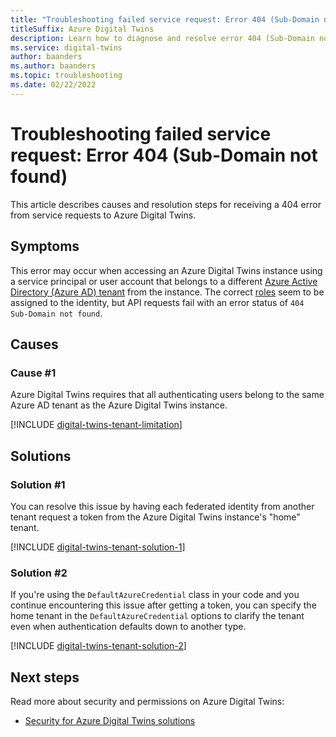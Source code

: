 ```yaml
---
title: "Troubleshooting failed service request: Error 404 (Sub-Domain not found)"
titleSuffix: Azure Digital Twins
description: Learn how to diagnose and resolve error 404 (Sub-Domain not found) status responses from Azure Digital Twins.
ms.service: digital-twins
author: baanders
ms.author: baanders
ms.topic: troubleshooting
ms.date: 02/22/2022
---
```


# Troubleshooting failed service request: Error 404 (Sub-Domain not found)

This article describes causes and resolution steps for receiving a 404 error from service requests to Azure Digital Twins. 

## Symptoms

This error may occur when accessing an Azure Digital Twins instance using a service principal or user account that belongs to a different [Azure Active Directory (Azure AD) tenant](../active-directory/develop/quickstart-create-new-tenant.md) from the instance. The correct [roles](concepts-security.md) seem to be assigned to the identity, but API requests fail with an error status of `404 Sub-Domain not found`.

## Causes

### Cause #1

Azure Digital Twins requires that all authenticating users belong to the same Azure AD tenant as the Azure Digital Twins instance.

[!INCLUDE [digital-twins-tenant-limitation](../../includes/digital-twins-tenant-limitation.md)]

## Solutions

### Solution #1

You can resolve this issue by having each federated identity from another tenant request a token from the Azure Digital Twins instance's "home" tenant. 

[!INCLUDE [digital-twins-tenant-solution-1](../../includes/digital-twins-tenant-solution-1.md)]

### Solution #2

If you're using the `DefaultAzureCredential` class in your code and you continue encountering this issue after getting a token, you can specify the home tenant in the `DefaultAzureCredential` options to clarify the tenant even when authentication defaults down to another type.

[!INCLUDE [digital-twins-tenant-solution-2](../../includes/digital-twins-tenant-solution-2.md)]

## Next steps

Read more about security and permissions on Azure Digital Twins:
* [Security for Azure Digital Twins solutions](concepts-security.md)
